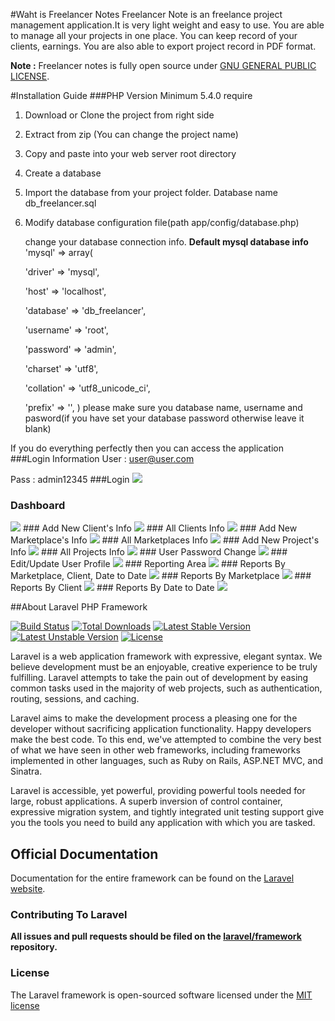 #Waht is Freelancer Notes
Freelancer Note is an freelance project management application.It is very light weight and easy to use. You are able to manage all your projects in one place. You can keep record of your clients, earnings. You are also able to export project record in PDF format.

**Note :** Freelancer notes is fully open source under [GNU GENERAL PUBLIC LICENSE](https://github.com/Porimol/freelancer-notes/blob/master/LICENSE).

#Installation Guide
###PHP Version Minimum 5.4.0 require
1) Download or Clone the project from right side

2) Extract from zip (You can change the project name)

3) Copy and paste into your web server root directory

4) Create a database

5) Import the database from your project folder. Database name db_freelancer.sql

6) Modify database configuration file(path app/config/database.php)

   change your database connection info.
   **Default mysql database info**
   		'mysql' => array(
   		
     'driver' => 'mysql',
     
     'host' => 'localhost',
     
     'database' => 'db_freelancer',
     
     'username' => 'root',
     
     'password' => 'admin',
     
     'charset' => 'utf8',
     
     'collation' => 'utf8_unicode_ci',
     
     'prefix' => '',
     )
    please make sure you database name, username and pasword(if you have set your database password otherwise leave it blank)
    
 If you do everything perfectly then you can access the application
###Login Information
User : user@user.com

Pass : admin12345
###Login
<img src="http://freelancernotes.techartisans.net/assets/demo-images/user-login.png">

### Dashboard
<img src="http://freelancernotes.techartisans.net/assets/demo-images/dashboard.png">
### Add New Client's Info
<img src="http://freelancernotes.techartisans.net/assets/demo-images/new-client.png">
### All Clients Info
<img src="http://freelancernotes.techartisans.net/assets/demo-images/all-clients.png">
### Add New Marketplace's Info
<img src="http://freelancernotes.techartisans.net/assets/demo-images/new-marketplace.png">
### All Marketplaces Info
<img src="http://freelancernotes.techartisans.net/assets/demo-images/all-marketplaces.png">
### Add New Project's Info
<img src="http://freelancernotes.techartisans.net/assets/demo-images/new-project.png">
### All Projects Info
<img src="http://freelancernotes.techartisans.net/assets/demo-images/all-projects.png">
### User Password Change
<img src="http://freelancernotes.techartisans.net/assets/demo-images/change-pass.png">
### Edit/Update User Profile
<img src="http://freelancernotes.techartisans.net/assets/demo-images/edit-profile.png">
### Reporting Area
<img src="http://freelancernotes.techartisans.net/assets/demo-images/reports.png">
### Reports By Marketplace, Client, Date to Date
<img src="http://freelancernotes.techartisans.net/assets/demo-images/reports1.png">
### Reports By Marketplace
<img src="http://freelancernotes.techartisans.net/assets/demo-images/reports2.png">
### Reports By Client
<img src="http://freelancernotes.techartisans.net/assets/demo-images/reports3.png">
### Reports By Date to Date
<img src="http://freelancernotes.techartisans.net/assets/demo-images/reports4.png">

 
##About Laravel PHP Framework

[![Build Status](https://travis-ci.org/laravel/framework.svg)](https://travis-ci.org/laravel/framework)
[![Total Downloads](https://poser.pugx.org/laravel/framework/downloads.svg)](https://packagist.org/packages/laravel/framework)
[![Latest Stable Version](https://poser.pugx.org/laravel/framework/v/stable.svg)](https://packagist.org/packages/laravel/framework)
[![Latest Unstable Version](https://poser.pugx.org/laravel/framework/v/unstable.svg)](https://packagist.org/packages/laravel/framework)
[![License](https://poser.pugx.org/laravel/framework/license.svg)](https://packagist.org/packages/laravel/framework)

Laravel is a web application framework with expressive, elegant syntax. We believe development must be an enjoyable, creative experience to be truly fulfilling. Laravel attempts to take the pain out of development by easing common tasks used in the majority of web projects, such as authentication, routing, sessions, and caching.

Laravel aims to make the development process a pleasing one for the developer without sacrificing application functionality. Happy developers make the best code. To this end, we've attempted to combine the very best of what we have seen in other web frameworks, including frameworks implemented in other languages, such as Ruby on Rails, ASP.NET MVC, and Sinatra.

Laravel is accessible, yet powerful, providing powerful tools needed for large, robust applications. A superb inversion of control container, expressive migration system, and tightly integrated unit testing support give you the tools you need to build any application with which you are tasked.

## Official Documentation

Documentation for the entire framework can be found on the [Laravel website](http://laravel.com/docs).

### Contributing To Laravel

**All issues and pull requests should be filed on the [laravel/framework](http://github.com/laravel/framework) repository.**

### License

The Laravel framework is open-sourced software licensed under the [MIT license](http://opensource.org/licenses/MIT)


